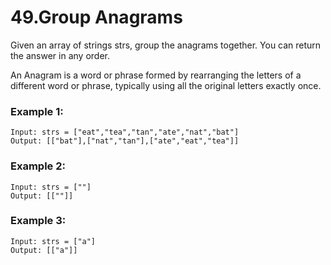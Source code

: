 # 49.Group Anagrams 
Given an array of strings strs, group the anagrams together. You can return the answer in any order.

An Anagram is a word or phrase formed by rearranging the letters of a different word or phrase, typically using all the original letters exactly once.

 
### Example 1:
``` 
Input: strs = ["eat","tea","tan","ate","nat","bat"]
Output: [["bat"],["nat","tan"],["ate","eat","tea"]]
```
### Example 2:
``` 
Input: strs = [""]
Output: [[""]]
```
### Example 3:
``` 
Input: strs = ["a"]
Output: [["a"]]
```